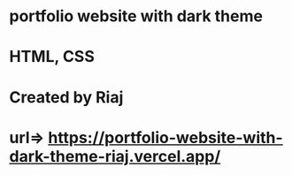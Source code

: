 # portfolio website with dark theme
# HTML, CSS
# Created by Riaj
# url=> https://portfolio-website-with-dark-theme-riaj.vercel.app/

